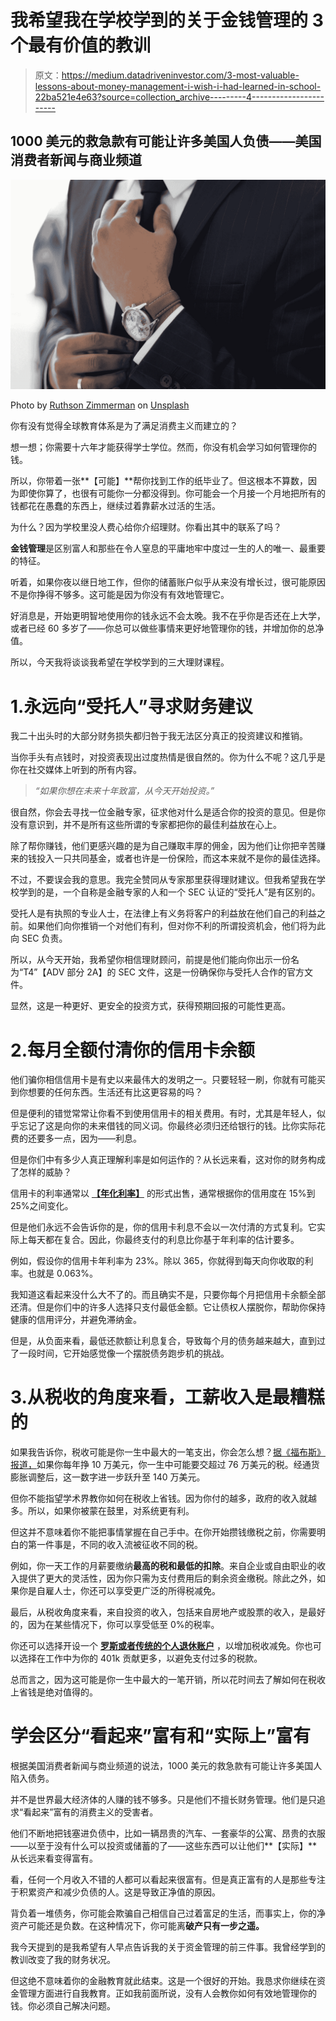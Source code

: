 # 我希望我在学校学到的关于金钱管理的 3 个最有价值的教训

> 原文：<https://medium.datadriveninvestor.com/3-most-valuable-lessons-about-money-management-i-wish-i-had-learned-in-school-22ba521e4e63?source=collection_archive---------4----------------------->

## 1000 美元的救急款有可能让许多美国人负债——美国消费者新闻与商业频道

![](img/b0a0b25915fc51a072f87e2d62ef7991.png)

Photo by [Ruthson Zimmerman](https://unsplash.com/@ruthson_zimmerman?utm_source=medium&utm_medium=referral) on [Unsplash](https://unsplash.com?utm_source=medium&utm_medium=referral)

你有没有觉得全球教育体系是为了满足消费主义而建立的？

想一想；你需要十六年才能获得学士学位。然而，你没有机会学习如何管理你的钱。

所以，你带着一张**【可能】**帮你找到工作的纸毕业了。但这根本不算数，因为即使你算了，也很有可能你一分都没得到。你可能会一个月接一个月地把所有的钱都花在愚蠢的东西上，继续过着靠薪水过活的生活。

为什么？因为学校里没人费心给你介绍理财。你看出其中的联系了吗？

**金钱管理**是区别富人和那些在令人窒息的平庸地牢中度过一生的人的唯一、最重要的特征。

听着，如果你夜以继日地工作，但你的储蓄账户似乎从来没有增长过，很可能原因不是你挣得不够多。这可能是因为你没有有效地管理它。

好消息是，开始更明智地使用你的钱永远不会太晚。我不在乎你是否还在上大学，或者已经 60 多岁了——你总可以做些事情来更好地管理你的钱，并增加你的总净值。

所以，今天我将谈谈我希望在学校学到的三大理财课程。

# 1.永远向“受托人”寻求财务建议

我二十出头时的大部分财务损失都归咎于我无法区分真正的投资建议和推销。

当你手头有点钱时，对投资表现出过度热情是很自然的。你为什么不呢？这几乎是你在社交媒体上听到的所有内容。

> *“如果你想在未来十年致富，从今天开始投资。”*

很自然，你会去寻找一位金融专家，征求他对什么是适合你的投资的意见。但是你没有意识到，并不是所有这些所谓的专家都把你的最佳利益放在心上。

除了帮你赚钱，他们更感兴趣的是为自己赚取丰厚的佣金，因为他们让你把辛苦赚来的钱投入一只共同基金，或者也许是一份保险，而这本来就不是你的最佳选择。

不过，不要误会我的意思。我完全赞同从专家那里获得理财建议。但我希望我在学校学到的是，一个自称是金融专家的人和一个 SEC 认证的“受托人”是有区别的。

受托人是有执照的专业人士，在法律上有义务将客户的利益放在他们自己的利益之前。如果他们向你推销一个对他们有利，但对你不利的所谓投资机会，他们将为此向 SEC 负责。

所以，从今天开始，我希望你相信理财顾问，前提是他们能向你出示一份名为“T4”【ADV 部分 2A】的 SEC 文件，这是一份确保你与受托人合作的官方文件。

显然，这是一种更好、更安全的投资方式，获得预期回报的可能性更高。

# 2.每月全额付清你的信用卡余额

他们骗你相信信用卡是有史以来最伟大的发明之一。只要轻轻一刷，你就有可能买到你想要的任何东西。生活还有比这更容易的吗？

但是便利的错觉常常让你看不到使用信用卡的相关费用。有时，尤其是年轻人，似乎忘记了这是向你的未来借钱的同义词。你最终必须归还给银行的钱。比你实际花费的还要多一点，因为——利息。

但是你们中有多少人真正理解利率是如何运作的？从长远来看，这对你的财务构成了怎样的威胁？

信用卡的利率通常以 [**【年化利率】**](https://www.investopedia.com/terms/a/apr.asp#:~:text=The%20term%20%E2%80%9Cannual%20percentage%20rate,income%20earned%20on%20an%20investment.) 的形式出售，通常根据你的信用度在 15%到 25%之间变化。

但是他们永远不会告诉你的是，你的信用卡利息不会以一次付清的方式复利。它实际上每天都在复合。因此，你最终支付的利息比你基于年利率的估计要多。

例如，假设你的信用卡年利率为 23%。除以 365，你就得到每天向你收取的利率。也就是 0.063%。

我知道这看起来没什么大不了的。而且确实不是，只要你每个月把信用卡余额全部还清。但是你们中的许多人选择只支付最低金额。它让债权人摆脱你，帮助你保持健康的信用评分，并避免滞纳金。

但是，从负面来看，最低还款额让利息复合，导致每个月的债务越来越大，直到过了一段时间，它开始感觉像一个摆脱债务跑步机的挑战。

# 3.从税收的角度来看，工薪收入是最糟糕的

如果我告诉你，税收可能是你一生中最大的一笔支出，你会怎么想？[据《福布斯》报道，](https://www.forbes.com/sites/moneybuilder/2011/03/17/how-much-do-you-pay-in-taxes-over-your-lifetime/?sh=173e96746e95)如果你每年挣 10 万美元，你一生中可能要交超过 76 万美元的税。经通货膨胀调整后，这一数字进一步跃升至 140 万美元。

但你不能指望学术界教你如何在税收上省钱。因为你付的越多，政府的收入就越多。所以，如果你被蒙在鼓里，对系统更有利。

但这并不意味着你不能把事情掌握在自己手中。在你开始攒钱缴税之前，你需要明白的第一件事是，不同的收入流被征收不同的税。

例如，你一天工作的月薪要缴纳**最高的税和最低的扣除**。来自企业或自由职业的收入提供了更大的灵活性，因为你只需为支付费用后的剩余资金缴税。除此之外，如果你是自雇人士，你还可以享受更广泛的所得税减免。

最后，从税收角度来看，来自投资的收入，包括来自房地产或股票的收入，是最好的，因为在某些情况下，你可以享受低至 0%的税率。

你还可以选择开设一个 [**罗斯或者传统的个人退休账户**](https://www.schwab.com/ira/understand-iras/roth-vs-trad-ira#:~:text=With%20a%20Roth%20IRA%2C%20you,current%20income%20after%20age%2059%C2%BD.) ，以增加税收减免。你也可以选择在工作中为你的 401k 贡献更多，以避免支付过多的税款。

总而言之，因为这可能是你一生中最大的一笔开销，所以花时间去了解如何在税收上省钱是绝对值得的。

# 学会区分“看起来”富有和“实际上”富有

根据美国消费者新闻与商业频道的说法，1000 美元的救急款有可能让许多美国人陷入债务。

并不是世界最大经济体的人赚的钱不够多。只是他们不擅长财务管理。他们是只追求“看起来”富有的消费主义的受害者。

他们不断地把钱塞进负债中，比如一辆昂贵的汽车、一套豪华的公寓、昂贵的衣服——以至于没有什么可以投资或储蓄的了——这些东西可以让他们**【实际】**从长远来看变得富有。

看，任何一个月收入不错的人都可以看起来很富有。但是真正富有的人是那些专注于积累资产和减少负债的人。这是导致正净值的原因。

背负着一堆债务，你可能会欺骗自己相信自己过着富足的生活，而事实上，你的净资产可能还是负数。在这种情况下，你可能离**破产只有一步之遥。**

我今天提到的是我希望有人早点告诉我的关于资金管理的前三件事。我曾经学到的教训改变了我的财务状况。

但这绝不意味着你的金融教育就此结束。这是一个很好的开始。我恳求你继续在资金管理方面进行自我教育。正如我前面所说，没有人会教你如何有效地管理你的钱。你必须自己解决问题。